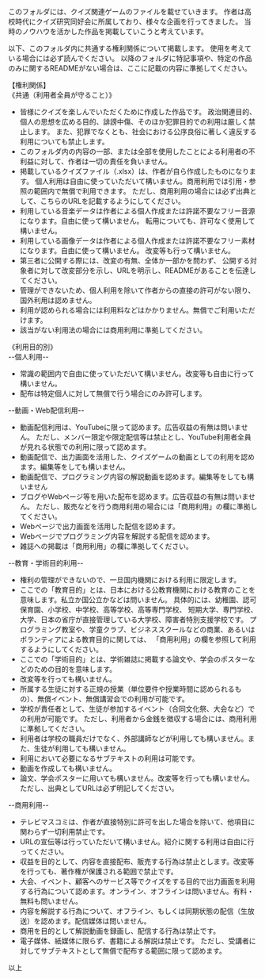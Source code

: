 このフォルダには、クイズ関連ゲームのファイルを載せていきます。
作者は高校時代にクイズ研究同好会に所属しており、様々な企画を行ってきました。
当時のノウハウを活かした作品を掲載していこうと考えています。

以下、このフォルダ内に共通する権利関係について掲載します。
使用を考えている場合には必ず読んでください。
以降のフォルダに特記事項や、特定の作品のみに関するREADMEがない場合は、ここに記載の内容に準拠してください。

【権利関係】  
《共通（利用者全員が守ること）》  
  * 皆様にクイズを楽しんでいただくために作成した作品です。
    政治関連目的、個人の思想を広める目的、誹謗中傷、そのほか犯罪目的での利用は厳しく禁止します。
    また、犯罪でなくとも、社会における公序良俗に著しく違反する利用についても禁止します。
  * このフォルダ内の内容の一部、または全部を使用したことによる利用者の不利益に対して、作者は一切の責任を負いません。
  * 掲載しているクイズファイル（.xlsx）は、作者が自ら作成したものになります。
    個人利用は自由に使っていただいて構いません。商用利用では引用・参照の範囲内で無償で利用できます。
    ただし、商用利用の場合には必ず出典として、こちらのURLを記載するようにしてください。
  * 利用している音楽データは作者による個人作成または許諾不要なフリー音源になります。自由に使って構いません。
    転用についても、許可なく使用して構いません。
  * 利用している画像データは作者による個人作成または許諾不要なフリー素材になります。自由に使って構いません。
    改変等も行って構いません。
  * 第三者に公開する際には、改変の有無、全体か一部かを問わず、
    公開する対象者に対して改変部分を示し、URLを明示し、READMEがあることを伝達してください。
  * 管理ができないため、個人利用を除いて作者からの直接の許可がない限り、国外利用は認めません。
  * 利用が認められる場合には利用料などはかかりません。無償でご利用いただけます。
  * 該当がない利用法の場合には商用利用に準拠してください。
  
《利用目的別》  
--個人利用--  
  * 常識の範囲内で自由に使っていただいて構いません。改変等も自由に行って構いません。
  * 配布は特定個人に対して無償で行う場合にのみ許可します。
  
--動画・Web配信利用--  
  * 動画配信利用は、YouTubeに限って認めます。広告収益の有無は問いません。
    ただし、メンバー限定や限定配信等は禁止とし、YouTube利用者全員が見れる状態での利用に限って認めます。
  * 動画配信で、出力画面を活用した、クイズゲームの動画としての利用を認めます。編集等をしても構いません。
  * 動画配信で、プログラミング内容の解説動画を認めます。編集等をしても構いません
  * ブログやWebページ等を用いた配布を認めます。広告収益の有無は問いません。
    ただし、販売などを行う商用利用の場合には「商用利用」の欄に準拠してください。
  * Webページで出力画面を活用した配信を認めます。
  * Webページでプログラミング内容を解説する配信を認めます。
  * 雑誌への掲載は「商用利用」の欄に準拠してください。

--教育・学術目的利用--
  * 権利の管理ができないので、一旦国内機関における利用に限定します。
  * ここでの「教育目的」とは、日本における公教育機関における教育のことを意味します。私立か国公立かなどは問いません。
    具体的には、幼稚園、認可保育園、小学校、中学校、高等学校、高等専門学校、
    短期大学、専門学校、大学、日本の省庁が直接管理している大学校、障害者特別支援学校です。
    プログラミング教室や、学童クラブ、ビジネススクールなどの商業、あるいはボランティアによる教育目的に関しては、
    「商用利用」の欄を参照して利用するようにしてください。
  * ここでの「学術目的」とは、学術雑誌に掲載する論文や、学会のポスターなどのための目的を意味します。
  * 改変等を行っても構いません。
  * 所属する生徒に対する正規の授業（単位要件や授業時間に認められるもの）、無償イベント、無償講習会での利用が可能です。
  * 学校が責任者として、生徒が参加するイベント（合同文化祭、大会など）での利用が可能です。
    ただし、利用者から金銭を徴収する場合には、商用利用に準拠してください。
  * 利用者は学校の職員だけでなく、外部講師などが利用しても構いません。また、生徒が利用しても構いません。
  * 利用において必要になるサブテキストの利用は可能です。
  * 動画を作成しても構いません。
  * 論文、学会ポスターに用いても構いません。改変等を行っても構いません。ただし、出典としてURLは必ず明記してください。
  
--商用利用--
  * テレビマスコミは、作者が直接特別に許可を出した場合を除いて、他項目に関わらず一切利用禁止です。
  * URLの宣伝等は行っていただいて構いません。紹介に関する利用は自由に行ってください。
  * 収益を目的として、内容を直接配布、販売する行為は禁止とします。改変等を行っても、著作権が保護される範囲で禁止です。
  * 大会、イベント、顧客へのサービス等でクイズをする目的で出力画面を利用する行為について認めます。オンライン、オフラインは問いません。有料・無料も問いません。
  * 内容を解説する行為について、オフライン、もしくは同期状態の配信（生放送）を認めます。配信媒体は問いません。
  * 商用を目的として解説動画を録画し、配信する行為は禁止です。
  * 電子媒体、紙媒体に限らず、書籍による解説は禁止です。
    ただし、受講者に対してサブテキストとして無償で配布する範囲に限って認めます。

以上






